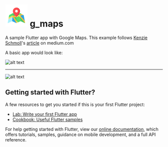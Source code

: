 # ![alt text](https://github.com/enigmatic7earth/g_maps/blob/master/ios/Runner/Assets.xcassets/AppIcon.appiconset/Icon-72.png "Google Maps with Flutter") g_maps

A sample Flutter app with Google Maps.
This example follows [Kenzie Schmoll](https://medium.com/@kenzieschmoll)'s [article](https://medium.com/flutter-io/google-maps-and-flutter-cfb330f9a245) on medium.com

A basic app would look like:

![alt text](https://cdn-images-1.medium.com/max/800/1*fEcIp4V3mkrATwJl7qhSJg.png "Google Maps with Flutter")

---
![alt text](https://upload.wikimedia.org/wikipedia/commons/1/17/Google-flutter-logo.png "Google Flutter")
## Getting started with Flutter?
A few resources to get you started if this is your first Flutter project:

- [Lab: Write your first Flutter app](https://flutter.dev/docs/get-started/codelab)
- [Cookbook: Useful Flutter samples](https://flutter.dev/docs/cookbook)

For help getting started with Flutter, view our 
[online documentation](https://flutter.dev/docs), which offers tutorials, 
samples, guidance on mobile development, and a full API reference.
